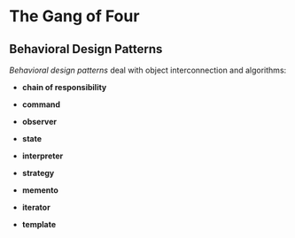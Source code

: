 # The Gang of Four

## Behavioral Design Patterns

*Behavioral design patterns* deal with object interconnection and algorithms:

- **chain of responsibility**

- **command**

- **observer**

- **state**

- **interpreter**

- **strategy**

- **memento**

- **iterator**

- **template**